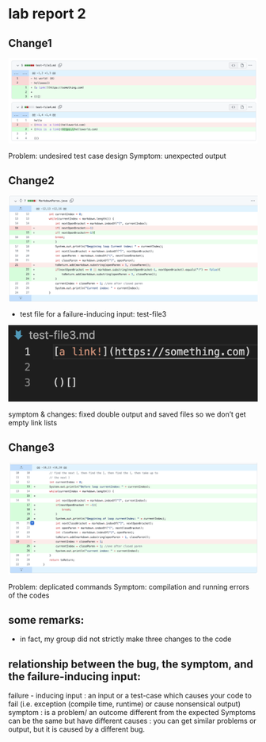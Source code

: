 # lab report 2


## Change1

![image](l2p1.png)

Problem: undesired test case design 
Symptom: unexpected output


## Change2

![image](l2p2.png)

- test file for a failure-inducing input: 
test-file3

![image](l2p2_1.png)


symptom & changes: fixed double output and saved files so we don’t get empty link lists

## Change3

![image](l2p3.png)

Problem: deplicated commands 
Symptom: compilation and running errors of the codes


## some remarks:
- in fact, my group did not strictly make three changes to the code 


## relationship between the bug, the symptom, and the failure-inducing input:

failure - inducing input : an input or a test-case which causes your code to fail (i.e. exception (compile time, runtime) or cause nonsensical output) 
symptom : is a problem/ an outcome different from the expected 
Symptoms can be the same but have different causes : you can get similar problems or output, but it is caused by a different bug. 
